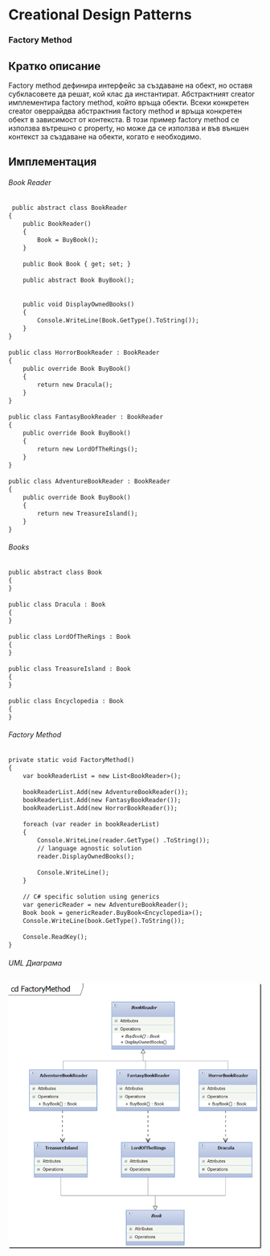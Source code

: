 # Creational Design Patterns 
### Factory Method

## Кратко описание

Factory method дефинира интерфейс за създаване на обект, но оставя субкласовете да решат, кой клас да инстантират.
Абстрактният creator имплементира factory method, който връща обекти.
Всеки конкретен creator оверрайдва абстрактния factory method и връща конкретен обект в зависимост от контекста.
В този пример factory method се използва вътрешно с property, но може да се използва и във външен контекст за създаване на обекти, когато е необходимо.


## Имплементация


###### Book Reader


	 public abstract class BookReader
    {
        public BookReader()
        {
            Book = BuyBook();
        }
 
        public Book Book { get; set; }
 
        public abstract Book BuyBook();

        
        public void DisplayOwnedBooks()
        {
            Console.WriteLine(Book.GetType().ToString());
        }
    }
 
    public class HorrorBookReader : BookReader
    {
        public override Book BuyBook()
        {
            return new Dracula();
        }
    }
 
    public class FantasyBookReader : BookReader
    {
        public override Book BuyBook()
        {
            return new LordOfTheRings();
        }
    }
 
    public class AdventureBookReader : BookReader
    {
        public override Book BuyBook()
        {
            return new TreasureIsland();
        }
    }


###### Books

    public abstract class Book
    {
    }
 
    public class Dracula : Book
    {
    }
 
    public class LordOfTheRings : Book
    {
    }
 
    public class TreasureIsland : Book
    {
    }
 
    public class Encyclopedia : Book
    {
    }

###### Factory Method

    private static void FactoryMethod()
    {
        var bookReaderList = new List<BookReader>();
 
        bookReaderList.Add(new AdventureBookReader());
        bookReaderList.Add(new FantasyBookReader());
        bookReaderList.Add(new HorrorBookReader());
 
        foreach (var reader in bookReaderList)
        {
            Console.WriteLine(reader.GetType() .ToString());
            // language agnostic solution
            reader.DisplayOwnedBooks();
 
            Console.WriteLine();
        }
 
        // C# specific solution using generics
        var genericReader = new AdventureBookReader();
        Book book = genericReader.BuyBook<Encyclopedia>();
        Console.WriteLine(book.GetType().ToString());
 
        Console.ReadKey();
    }


###### UML Диаграма
![alt text](Pictures/FactoryMethod.png)


